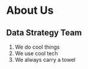 # About Us

## Data Strategy Team
1. We do cool things
2. We use cool tech
3. We always carry a towel